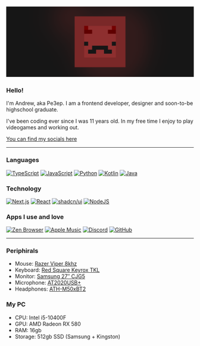 ![Banner](https://github.com/pe3ep/pe3ep/blob/main/git/assets/banner.png)

### Hello!

I'm Andrew, aka Pe3ep. I am a frontend developer, designer and soon-to-be highschool graduate.

I've been coding ever since I was 11 years old. In my free time I enjoy to play videogames and working out.

[You can find my socials here](https://pe3epwithyou.vercel.app/)

---

### Languages

[![TypeScript](https://img.shields.io/badge/TypeScript-3178C6?logo=typescript&logoColor=fff)](#)
[![JavaScript](https://img.shields.io/badge/JavaScript-F7DF1E?logo=javascript&logoColor=000)](#)
[![Python](https://img.shields.io/badge/Python-3776AB?logo=python&logoColor=fff)](#)
[![Kotlin](https://img.shields.io/badge/Kotlin-%237F52FF.svg?logo=kotlin&logoColor=white)](#)
[![Java](https://img.shields.io/badge/Java-%23ED8B00.svg?logo=openjdk&logoColor=white)](#)

### Technology

[![Next.js](https://img.shields.io/badge/Next.js-black?logo=next.js&logoColor=white)](#)
[![React](https://img.shields.io/badge/React-%2320232a.svg?logo=react&logoColor=%2361DAFB)](#)
[![shadcn/ui](https://img.shields.io/badge/shadcn%2Fui-000?logo=shadcnui&logoColor=fff)](#)
[![NodeJS](https://img.shields.io/badge/Node.js-6DA55F?logo=node.js&logoColor=white)](#)

### Apps I use and love

[![Zen Browser](https://img.shields.io/badge/Zen%20Browser-F76F53?logo=zenbrowser&logoColor=white)](#)
[![Apple Music](https://img.shields.io/badge/Apple%20Music-FA243C?logo=apple%20music&logoColor=white)](#)
[![Discord](https://img.shields.io/badge/Discord-%235865F2.svg?&logo=discord&logoColor=white)](#)
[![GitHub](https://img.shields.io/badge/GitHub-%23121011.svg?logo=github&logoColor=white)](#)

---

### Periphirals

- Mouse: [Razer Viper 8khz](https://www.razer.com/mena-en/gaming-mice/Razer-Viper-8KHz)
- Keyboard: [Red Square Keyrox TKL](https://www.dns-shop.ru/product/445d725fcb3fed20/klaviatura-provodnaa-red-square-keyrox-tkl-rsq-20030/)
- Monitor: [Samsung 27″ CJG5](https://www.samsung.com/za/support/model/LC27JG50QQUXEN/)
- Microphone: [AT2020USB+](https://www.audio-technica.com/en-us/at2020usb)
- Headphones: [ATH-M50xBT2](https://www.audio-technica.com/en-us/ath-m50xbt2)

### My PC

- CPU: Intel i5-10400F
- GPU: AMD Radeon RX 580
- RAM: 16gb
- Storage: 512gb SSD (Samsung + Kingston)
